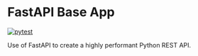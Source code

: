 # FastAPI Base App


[![pytest](https://github.com/pieteradejong/fastapi-base/actions/workflows/pytest.yml/badge.svg?branch=main)](https://github.com/pieteradejong/fastapi-base/actions/workflows/pytest.yml)


Use of FastAPI to create a highly performant Python REST API.
